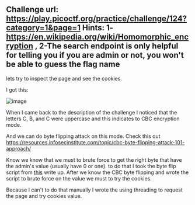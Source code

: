 Challenge url: https://play.picoctf.org/practice/challenge/124?category=1&page=1
Hints: 1-https://en.wikipedia.org/wiki/Homomorphic_encryption , 2-The search endpoint is only helpful for telling you if you are admin or not, you won't be able to guess the flag name
------------------------------------------------------------------------------------------------------------------------------------
lets try to inspect the page and see the cookies.

I got this:

![image](https://user-images.githubusercontent.com/95076839/157493278-7a7bc1f1-7e80-4a79-9ca5-1246d20e9d04.png)

When I came back to the description of the challenge I noticed that the letters C, B, and C were uppercase
and this indicates to CBC encryption mode.

And we can do byte flipping attack on this mode. Check this out https://resources.infosecinstitute.com/topic/cbc-byte-flipping-attack-101-approach/

Know we know that we must to brute force to get the right byte that have the admin's value (usually have 0 or one).
to do that I took the byte flip script from <a href="https://github.com/HHousen/PicoCTF-2021/blob/master/Web%20Exploitation/More%20Cookies/script.py">this</a> write up. 
After we know the CBC byte flipping and wrote the script to brute force on the value we must to try the cookies.

Because I can't to do that manually I wrote the  using threading to request the page and try cookies value.
